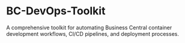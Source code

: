 # BC-DevOps-Toolkit
A comprehensive toolkit for automating Business Central container development workflows, CI/CD pipelines, and deployment processes.

